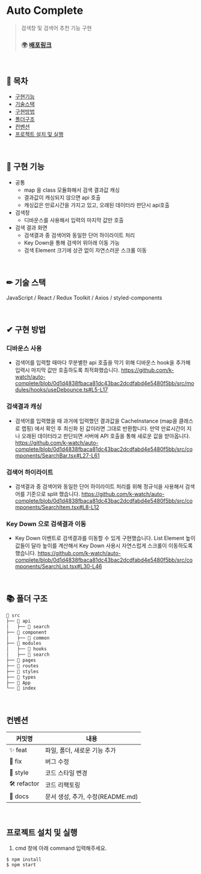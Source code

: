 # Auto Complete

> 검색창 및 검색어 추천 기능 구현
>
> ### 🌍 [배포링크](https://k-watch.netlify.app/)

<br/>

## 📖 목차

- [구현기능](#-구현-기능)
- [기술스택](#-기술-스택)
- [구현방법](#-구현-방법) 
- [폴더구조](#-폴더-구조)
- [컨벤션](#컨벤션)
- [프로젝트 설치 및 실행](#프로젝트-설치-및-실행)

</br>

## 🚀 구현 기능
- 공통
  - map 을 class 모듈화해서 검색 결과값 캐싱
  - 결과값이 캐싱되지 않으면 api 호출
  - 캐싱값은 만료시간을 가지고 있고, 오래된 데이터라 판단시 api호출
- 검색창
  - 디바운스를 사용해서 입력의 마지막 값만 호출
- 검색 결과 화면
  - 검색결과 중 검색어와 동일한 단어 하이라이트 처리
  - Key Down을 통해 검색어 위아래 이동 가능
  - 검색 Element 크기에 상관 없이 자연스러운 스크롤 이동

</br>

## ✏ 기술 스택 
 JavaScript / React / Redux Toolkit / Axios / styled-components
 
 </br>
 
## ✔ 구현 방법
 ### 디바운스 사용
 - 검색어를 입력할 때마다 무분별한 api 호출을 막기 위해 디바운스 hook을 추가해 입력시 마지막 값만 호출하도록 최적화했습니다.
 https://github.com/k-watch/auto-complete/blob/0d1d4838fbaca81dc43bac2dcdfabd4e5480f5bb/src/modules/hooks/useDebounce.ts#L5-L17
 ### 검색결과 캐싱
 - 검색어를 입력했을 때 과거에 입력했던 결과값을 CacheInstance (map을 클래스로 랩핑) 에서 확인 후 최신화 된 값이라면 그대로 반환합니다.
   만약 만료시간이 지나 오래된 데이터라고 판단되면 서버에 API 호출을 통해 새로운 값을 받아옵니다.
 https://github.com/k-watch/auto-complete/blob/0d1d4838fbaca81dc43bac2dcdfabd4e5480f5bb/src/components/SearchBar.tsx#L27-L61
 ### 검색어 하이라이트
 - 검색결과 중 검색어와 동일한 단어 하이라이트 처리를 위해 정규식을 사용해서 검색어를 기준으로 split 했습니다.
 https://github.com/k-watch/auto-complete/blob/0d1d4838fbaca81dc43bac2dcdfabd4e5480f5bb/src/components/SearchItem.tsx#L8-L12
 ### Key Down 으로 검색결과 이동
 - Key Down 이벤트로 검색결과를 이동할 수 있게 구현했습니다. List Element 높이 값들이 달라 높이를 계산해서 Key Down 사용시 자연스럽게 스크롤이 이동하도록 했습니다.
 https://github.com/k-watch/auto-complete/blob/0d1d4838fbaca81dc43bac2dcdfabd4e5480f5bb/src/components/SearchList.tsx#L30-L46

</br>

## 📚 폴더 구조

```jsx
📂 src
├── 📂 api
│   ├── 📂 search
├── 📂 component
│   ├── 📂 common
├── 📂 modules
│   ├── 📂 hooks
│   ├── 📂 search
├── 📂 pages
├── 📂 routes
├── 📂 styles
├── 📂 types
├── 📄 App
└── 📄 index
```

</br>

## 컨벤션
| 커밋명      | 내용                                             |
| ----------- | ------------------------------------------------ |
| ✨ feat     | 파일, 폴더, 새로운 기능 추가                     |
| 🐛 fix      | 버그 수정                                        |
| 💄 style    | 코드 스타일 변경                                 |
| 🛠 refactor | 코드 리팩토링                                    |
| 📝 docs     | 문서 생성, 추가, 수정(README.md)                 |

</br>

## 프로젝트 설치 및 실행
1. cmd 창에 아래 command 입력해주세요.
```
$ npm install
$ npm start
```
